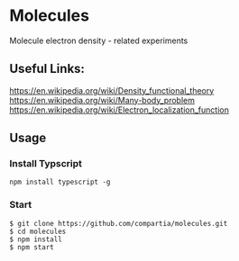 # Molecules


Molecule electron density - related experiments


## Useful Links:

https://en.wikipedia.org/wiki/Density_functional_theory
https://en.wikipedia.org/wiki/Many-body_problem
https://en.wikipedia.org/wiki/Electron_localization_function


## Usage

### Install Typscript

```
npm install typescript -g
```

### Start

```
$ git clone https://github.com/compartia/molecules.git
$ cd molecules
$ npm install
$ npm start
```